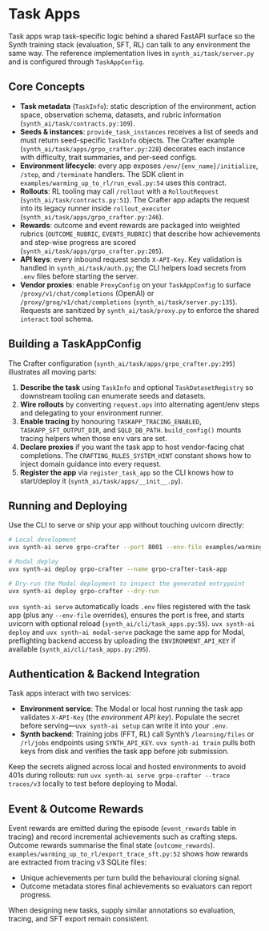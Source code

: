 # Task Apps

Task apps wrap task-specific logic behind a shared FastAPI surface so the Synth training stack (evaluation, SFT, RL) can talk to any environment the same way. The reference implementation lives in `synth_ai/task/server.py` and is configured through `TaskAppConfig`.

## Core Concepts

- **Task metadata** (`TaskInfo`): static description of the environment, action space, observation schema, datasets, and rubric information (`synth_ai/task/contracts.py:109`).
- **Seeds & instances**: `provide_task_instances` receives a list of seeds and must return seed-specific `TaskInfo` objects. The Crafter example (`synth_ai/task/apps/grpo_crafter.py:228`) decorates each instance with difficulty, trait summaries, and per-seed configs.
- **Environment lifecycle**: every app exposes `/env/{env_name}/initialize`, `/step`, and `/terminate` handlers. The SDK client in `examples/warming_up_to_rl/run_eval.py:54` uses this contract.
- **Rollouts**: RL tooling may call `/rollout` with a `RolloutRequest` (`synth_ai/task/contracts.py:51`). The Crafter app adapts the request into its legacy runner inside `rollout_executor` (`synth_ai/task/apps/grpo_crafter.py:246`).
- **Rewards**: outcome and event rewards are packaged into weighted rubrics (`OUTCOME_RUBRIC`, `EVENTS_RUBRIC`) that describe how achievements and step-wise progress are scored (`synth_ai/task/apps/grpo_crafter.py:205`).
- **API keys**: every inbound request sends `X-API-Key`. Key validation is handled in `synth_ai/task/auth.py`; the CLI helpers load secrets from `.env` files before starting the server.
- **Vendor proxies**: enable `ProxyConfig` on your `TaskAppConfig` to surface `/proxy/v1/chat/completions` (OpenAI) or `/proxy/groq/v1/chat/completions` (`synth_ai/task/server.py:135`). Requests are sanitized by `synth_ai/task/proxy.py` to enforce the shared `interact` tool schema.

## Building a TaskAppConfig

The Crafter configuration (`synth_ai/task/apps/grpo_crafter.py:295`) illustrates all moving parts:

1. **Describe the task** using `TaskInfo` and optional `TaskDatasetRegistry` so downstream tooling can enumerate seeds and datasets.
2. **Wire rollouts** by converting `request.ops` into alternating agent/env steps and delegating to your environment runner.
3. **Enable tracing** by honouring `TASKAPP_TRACING_ENABLED`, `TASKAPP_SFT_OUTPUT_DIR`, and `SQLD_DB_PATH`. `build_config()` mounts tracing helpers when those env vars are set.
4. **Declare proxies** if you want the task app to host vendor-facing chat completions. The `CRAFTING_RULES_SYSTEM_HINT` constant shows how to inject domain guidance into every request.
5. **Register the app** via `register_task_app` so the CLI knows how to start/deploy it (`synth_ai/task/apps/__init__.py`).

## Running and Deploying

Use the CLI to serve or ship your app without touching uvicorn directly:

```bash
# Local development
uvx synth-ai serve grpo-crafter --port 8001 --env-file examples/warming_up_to_rl/.env

# Modal deploy
uvx synth-ai deploy grpo-crafter --name grpo-crafter-task-app

# Dry-run the Modal deployment to inspect the generated entrypoint
uvx synth-ai deploy grpo-crafter --dry-run
```

`uvx synth-ai serve` automatically loads `.env` files registered with the task app (plus any `--env-file` overrides), ensures the port is free, and starts uvicorn with optional reload (`synth_ai/cli/task_apps.py:55`). `uvx synth-ai deploy` and `uvx synth-ai modal-serve` package the same app for Modal, preflighting backend access by uploading the `ENVIRONMENT_API_KEY` if available (`synth_ai/cli/task_apps.py:295`).

## Authentication & Backend Integration

Task apps interact with two services:

- **Environment service**: The Modal or local host running the task app validates `X-API-Key` (the *environment API key*). Populate the secret before serving—`uvx synth-ai setup` can write it into your `.env`.
- **Synth backend**: Training jobs (FFT, RL) call Synth’s `/learning/files` or `/rl/jobs` endpoints using `SYNTH_API_KEY`. `uvx synth-ai train` pulls both keys from disk and verifies the task app before job submission.

Keep the secrets aligned across local and hosted environments to avoid 401s during rollouts: run `uvx synth-ai serve grpo-crafter --trace traces/v3` locally to test before deploying to Modal.

## Event & Outcome Rewards

Event rewards are emitted during the episode (`event_rewards` table in tracing) and record incremental achievements such as crafting steps. Outcome rewards summarise the final state (`outcome_rewards`). `examples/warming_up_to_rl/export_trace_sft.py:52` shows how rewards are extracted from tracing v3 SQLite files:

- Unique achievements per turn build the behavioural cloning signal.
- Outcome metadata stores final achievements so evaluators can report progress.

When designing new tasks, supply similar annotations so evaluation, tracing, and SFT export remain consistent.

